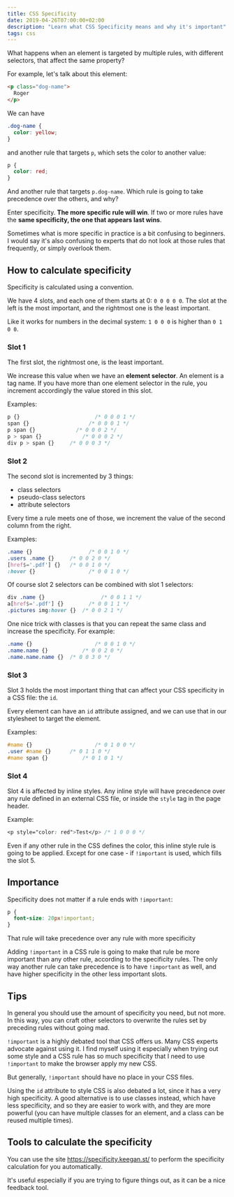 ```yaml
---
title: CSS Specificity
date: 2019-04-26T07:00:00+02:00
description: "Learn what CSS Specificity means and why it's important"
tags: css
---
```


What happens when an element is targeted by multiple rules, with different selectors, that affect the same property?

For example, let's talk about this element:

```html
<p class="dog-name">
  Roger
</p>
```

We can have

```css
.dog-name {
  color: yellow;
}
```

and another rule that targets `p`, which sets the color to another value:

```css
p {
  color: red;
}
```

And another rule that targets `p.dog-name`. Which rule is going to take precedence over the others, and why?

Enter specificity. **The more specific rule will win**.
If two or more rules have the **same specificity, the one that appears last wins**.

Sometimes what is more specific in practice is a bit confusing to beginners. I would say it's also confusing to experts that do not look at those rules that frequently, or simply overlook them.

## How to calculate specificity

Specificity is calculated using a convention.

We have 4 slots, and each one of them starts at 0: `0 0 0 0 0`. The slot at the left is the most important, and the rightmost one is the least important.

Like it works for numbers in the decimal system: `1 0 0 0` is higher than `0 1 0 0`.

### Slot 1

The first slot, the rightmost one, is the least important.

We increase this value when we have an **element selector**. An element is a tag name. If you have more than one element selector in the rule, you increment accordingly the value stored in this slot.

Examples:

```css
p {} 					    /* 0 0 0 1 */
span {} 				  /* 0 0 0 1 */
p span {} 			  /* 0 0 0 2 */
p > span {} 			/* 0 0 0 2 */
div p > span {} 	/* 0 0 0 3 */
```

### Slot 2

The second slot is incremented by 3 things:

- class selectors
- pseudo-class selectors
- attribute selectors

Every time a rule meets one of those, we increment the value of the second column from the right.

Examples:

```css
.name {}				  /* 0 0 1 0 */
.users .name {}		/* 0 0 2 0 */
[href$='.pdf'] {}	/* 0 0 1 0 */
:hover {}				  /* 0 0 1 0 */
```

Of course slot 2 selectors can be combined with slot 1 selectors:

```css
div .name {}			  	  /* 0 0 1 1 */
a[href$='.pdf'] {}		  /* 0 0 1 1 */
.pictures img:hover {}  /* 0 0 2 1 */
```

One nice trick with classes is that you can repeat the same class and increase the specificity. For example:

```css
.name {}				    /* 0 0 1 0 */
.name.name {}		    /* 0 0 2 0 */
.name.name.name {}	/* 0 0 3 0 */
```

### Slot 3

Slot 3 holds the most important thing that can affect your CSS specificity in a CSS file: the `id`.

Every element can have an `id` attribute assigned, and we can use that in our stylesheet to target the element.

Examples:

```css
#name {}					/* 0 1 0 0 */
.user #name {}		/* 0 1 1 0 */
#name span {}			/* 0 1 0 1 */
```

### Slot 4

Slot 4 is affected by inline styles. Any inline style will have precedence over any rule defined in an external CSS file, or inside the `style` tag in the page header.

Example:

```css
<p style="color: red">Test</p> /* 1 0 0 0 */
```

Even if any other rule in the CSS defines the color, this inline style rule is going to be applied. Except for one case - if `!important` is used, which fills the slot 5.

## Importance

Specificity does not matter if a rule ends with `!important`:

```css
p {
  font-size: 20px!important;
}
```

That rule will take precedence over any rule with more specificity

Adding `!important` in a CSS rule is going to make that rule be more important than any other rule, according to the specificity rules. The only way another rule can take precedence is to have `!important` as well, and have higher specificity in the other less important slots.

## Tips

In general you should use the amount of specificity you need, but not more.  In this way, you can craft other selectors to overwrite the rules set by preceding rules without going mad.

`!important` is a highly debated tool that CSS offers us. Many CSS experts advocate against using it. I find myself using it especially when trying out some style and a CSS rule has so much specificity that I need to use `!important` to make the browser apply my new CSS.

But generally, `!important` should have no place in your CSS files.

Using the `id` attribute to style CSS is also debated a lot, since it has a very high specificity. A good alternative is to use classes instead, which have less specificity, and so they are easier to work with, and they are more powerful (you can have multiple classes for an element, and a class can be reused multiple times).

## Tools to calculate the specificity

You can use the site <https://specificity.keegan.st/> to perform the specificity calculation for you automatically.

It's useful especially if you are trying to figure things out, as it can be a nice feedback tool.